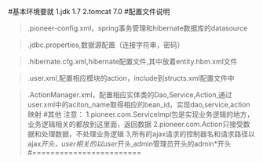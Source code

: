 #基本环境要就
  1.jdk 1.7 
  2.tomcat 7.0
#配置文件说明
  >.pioneer-config.xml，spring事务管理和hibernate数据库的datasource

  >.jdbc.properties,数据源配置（连接字符串，密码）

  >.hibernate.cfg.xml,hibernate配置文件,其中放着entity.hbm.xml文件


  >.user.xml,配置相应模块的action，include到structs.xml配置文件中

  >.ActionManager.xml，配置相应实体类的Dao,Service,Action,通过user.xml中的aciton_name取得相应的bean_id，实现dao,service,action映射
#其他
注意：
	1.pioneer.com.ServiceImpl包是实现业务逻辑的地方，业务逻辑相关的都放到这里面，返回数据
	2.pioneer.com.Action只接受数据和处理数据，不处理业务逻辑
  	3,所有的ajax请求的控制器名和请求路径以ajax*开头，user相关的以user*开头,admin管理员开头的admin*开头
#========================
